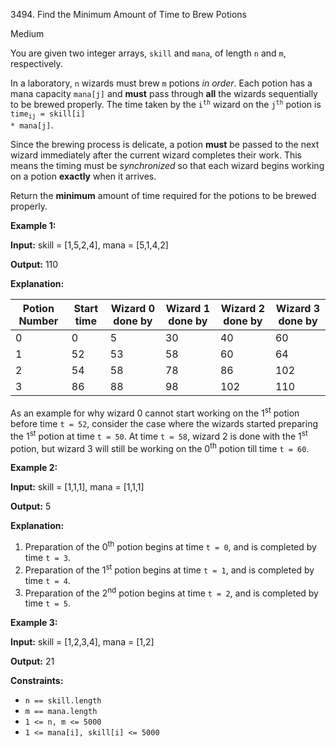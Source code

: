 3494\. Find the Minimum Amount of Time to Brew Potions

Medium

You are given two integer arrays, `skill` and `mana`, of length `n` and `m`, respectively.

In a laboratory, `n` wizards must brew `m` potions _in order_. Each potion has a mana capacity `mana[j]` and **must** pass through **all** the wizards sequentially to be brewed properly. The time taken by the <code>i<sup>th</sup></code> wizard on the <code>j<sup>th</sup></code> potion is <code>time<sub>ij</sub> = skill[i] * mana[j]</code>.

Since the brewing process is delicate, a potion **must** be passed to the next wizard immediately after the current wizard completes their work. This means the timing must be _synchronized_ so that each wizard begins working on a potion **exactly** when it arrives.

Return the **minimum** amount of time required for the potions to be brewed properly.

**Example 1:**

**Input:** skill = [1,5,2,4], mana = [5,1,4,2]

**Output:** 110

**Explanation:**

| Potion Number | Start time | Wizard 0 done by | Wizard 1 done by | Wizard 2 done by | Wizard 3 done by |
|--------------|-----------|------------------|------------------|------------------|------------------|
| 0            | 0         | 5                | 30               | 40               | 60               |
| 1            | 52        | 53               | 58               | 60               | 64               |
| 2            | 54        | 58               | 78               | 86               | 102              |
| 3            | 86        | 88               | 98               | 102              | 110              |

As an example for why wizard 0 cannot start working on the 1<sup>st</sup> potion before time `t = 52`, consider the case where the wizards started preparing the 1<sup>st</sup> potion at time `t = 50`. At time `t = 58`, wizard 2 is done with the 1<sup>st</sup> potion, but wizard 3 will still be working on the 0<sup>th</sup> potion till time `t = 60`.

**Example 2:**

**Input:** skill = [1,1,1], mana = [1,1,1]

**Output:** 5

**Explanation:**

1.  Preparation of the 0<sup>th</sup> potion begins at time `t = 0`, and is completed by time `t = 3`.
2.  Preparation of the 1<sup>st</sup> potion begins at time `t = 1`, and is completed by time `t = 4`.
3.  Preparation of the 2<sup>nd</sup> potion begins at time `t = 2`, and is completed by time `t = 5`.

**Example 3:**

**Input:** skill = [1,2,3,4], mana = [1,2]

**Output:** 21

**Constraints:**

*   `n == skill.length`
*   `m == mana.length`
*   `1 <= n, m <= 5000`
*   `1 <= mana[i], skill[i] <= 5000`
